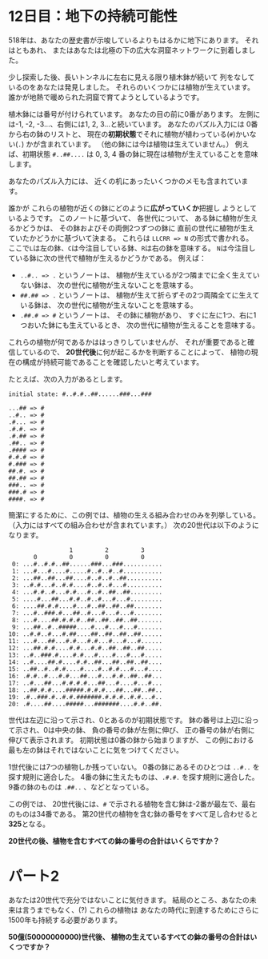 # 12日目：地下の持続可能性 #

518年は、あなたの歴史書が示唆しているよりもはるかに地下にあります。
それはともあれ、
またはあなたは北極の下の広大な洞窟ネットワークに到着しました。

少し探索した後、長いトンネルに左右に見える限り植木鉢が続いて
列をなしているのをあなたは発見しました。
それらのいくつかには植物が生えています。
誰かが地熱で暖められた洞窟で育てようとしているようです。

植木鉢には番号が付けられています。
あなたの目の前に0番があります。
左側には-1, -2, -3…、右側には1, 2, 3…と続いています。
あなたのパズル入力には
0番から右の鉢のリストと、
現在の**初期状態**でそれに植物が植わっている(`#`)かいない(`.`)
かが含まれています。
（他の鉢には今は植物は生えていません。）
例えば、初期状態 `#..##....` は
0, 3, 4 番の鉢に現在は植物が生えていることを意味します。

あなたのパズル入力には、
近くの机にあったいくつかのメモも含まれています。

誰かが
これらの植物が近くの鉢にどのように**広がっていくか**把握し
ようとしているようです。
このノートに基づいて、
各世代について、
ある鉢に植物が生えるかどうかは、
その鉢およびその両側2つずつの鉢に
直前の世代に植物が生えていたかどうかに基づいて決まる。
これらは `LLCRR => N` の形式で書かれる。
ここで`L`は左の鉢、`C`は今注目している鉢、`R`は右の鉢を意味する。
`N`は今注目している鉢に次の世代で植物が生えるかどうかである。
例えば：

- `..#.. => .` というノートは、
植物が生えているが2つ隣までに全く生えていない鉢は、
次の世代に植物が生えないことを意味する。
- `##.## => .` というノートは、
植物が生えて折らずその2つ両隣全てに生えている鉢は、
次の世代に植物が生えないことを意味する。
- `.##.# => #` というノートは、
その鉢に植物があり、
すぐに左に1つ、右に1つおいた鉢にも生えているとき、
次の世代に植物が生えることを意味する。

これらの植物が何であるかははっきりしていませんが、
それが重要であると確信しているので、
**20世代後**に何が起こるかを判断することによって、
植物の現在の構成が持続可能であることを確認したいと考えています。

たとえば、次の入力があるとします。

~~~
initial state: #..#.#..##......###...###

...## => #
..#.. => #
.#... => #
.#.#. => #
.#.## => #
.##.. => #
.#### => #
#.#.# => #
#.### => #
##.#. => #
##.## => #
###.. => #
###.# => #
####. => #
~~~

簡潔にするために、この例では、植物の生える組み合わせのみを列挙している。
（入力にはすべての組み合わせが含まれています。）
次の20世代は以下のようになります。

~~~
                 1         2         3
       0         0         0         0
 0: ...#..#.#..##......###...###...........
 1: ...#...#....#.....#..#..#..#...........
 2: ...##..##...##....#..#..#..##..........
 3: ..#.#...#..#.#....#..#..#...#..........
 4: ...#.#..#...#.#...#..#..##..##.........
 5: ....#...##...#.#..#..#...#...#.........
 6: ....##.#.#....#...#..##..##..##........
 7: ...#..###.#...##..#...#...#...#........
 8: ...#....##.#.#.#..##..##..##..##.......
 9: ...##..#..#####....#...#...#...#.......
10: ..#.#..#...#.##....##..##..##..##......
11: ...#...##...#.#...#.#...#...#...#......
12: ...##.#.#....#.#...#.#..##..##..##.....
13: ..#..###.#....#.#...#....#...#...#.....
14: ..#....##.#....#.#..##...##..##..##....
15: ..##..#..#.#....#....#..#.#...#...#....
16: .#.#..#...#.#...##...#...#.#..##..##...
17: ..#...##...#.#.#.#...##...#....#...#...
18: ..##.#.#....#####.#.#.#...##...##..##..
19: .#..###.#..#.#.#######.#.#.#..#.#...#..
20: .#....##....#####...#######....#.#..##.
~~~

世代は左辺に沿って示され、0とあるのが初期状態です。
鉢の番号は上辺に沿って示され、0は中央の鉢、
負の番号の鉢が左側に伸び、
正の番号の鉢が右側に伸びて表示されます。
初期状態は0番の鉢から始まりますが、
この例における最も左の鉢はそれではないことに気をつけてください。

1世代後には7つの植物しか残っていない。
0番の鉢にあるそのひとつは `..#..` を探す規則に適合した。
4番の鉢に生えたものは、`.#.#.` を探す規則に適合した。
9番の鉢のものは `.##..` 、などとなっている。

この例では、
20世代後には、`#` で示される植物を含む鉢は-2番が最左で、最右のものは34番である。
第20世代の植物を含む鉢の番号をすべて足し合わせると**325**となる。

**20世代の後、植物を含むすべての鉢の番号の合計はいくらですか？**

# パート2 #

あなたは20世代で充分ではないことに気付きます。
結局のところ、あなたの未来は言うまでもなく、(?)
これらの植物は
あなたの時代に到達するためにさらに1500年も持続する必要があります。

**50億(50000000000)世代後、
植物の生えているすべての鉢の番号の合計はいくつですか？**
